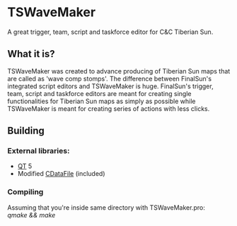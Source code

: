 # TSWaveMaker
A great trigger, team, script and taskforce editor for C&amp;C Tiberian Sun.

## What it is?
TSWaveMaker was created to advance producing of Tiberian Sun maps that are called as 'wave comp stomps'.
The difference between FinalSun's integrated script editors and TSWaveMaker is huge. FinalSun's trigger, team, script 
and taskforce editors are meant for creating single functionalities for Tiberian Sun maps as simply as possible
while TSWaveMaker is meant for creating series of actions with less clicks.

## Building
### External libraries:
* [QT](http://www.qt.io/) 5
* Modified [CDataFile](http://www.codeguru.com/cpp/data/data-misc/inifiles/article.php/c4583/Handle-Configuration-Files-Using-a--Portable-ClassmdashCDataFile.htm) (included)

### Compiling
Assuming that you're inside same directory with TSWaveMaker.pro:
<br>
<i>qmake && make<i/>
